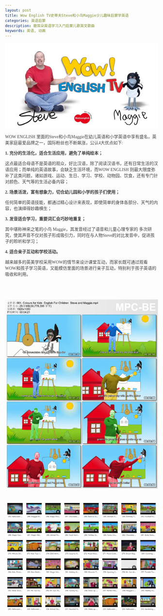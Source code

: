 ```yaml
---
layout: post
title: Wow English TV史蒂夫Steve和小鸟Maggie少儿趣味启蒙学英语
categories: 英语启蒙
description: 磨耳朵英语学习入门启蒙儿歌英文歌曲
keywords: 英语, 动画
---
```

<p>
	<div class="image-package " style="margin:0px;text-align:center;font-size:0px;color:#404040;font-family:Georgia, &quot;background-color:#FFFFFF;">
	<div class="image-container" style="background-color:transparent;margin:0px auto;">
		<div class="image-container-fill">
		</div>
		<div class="image-view">
			<img class="" src="/public/33280-fd5bafc8bd71281f.webp" style="width:auto;height:auto;" /> 
		</div>
	</div>
</div>
<p style="color:#404040;font-family:Georgia, &quot;font-size:16px;background-color:#FFFFFF;">
	WOW ENGLISH 里面的Steve和小鸟Maggie在幼儿英语和小学英语中享有盛名，英美家庭最爱品牌之一，国际粉丝也不断飙涨，公认4大优点如下:
</p>
<p style="color:#404040;font-family:Georgia, &quot;font-size:16px;background-color:#FFFFFF;">
	<span style="font-weight:600;">1. 充分的生活化，适合生活应用，避免了单纯绘本；</span> 
</p>
<p style="color:#404040;font-family:Georgia, &quot;font-size:16px;background-color:#FFFFFF;">
	这点最适合母语不是英语的观众，好比汉语，除了阅读汉语书，还有日常生活的汉语应用；而单纯的英语故事，会缺乏生活环境，而WOW ENGLISH 则最大限度弥补了这类问题，诸如游戏、运动、生日、学习、学校、动物园、饮食，还有专门针对颜色、天气等的生活必备内容；
</p>

<p style="color:#404040;font-family:Georgia, &quot;font-size:16px;background-color:#FFFFFF;">
	<span style="font-weight:600;">2. 场景活泼，富有想象力，切合幼儿园和小学的孩子们使用；</span> 
</p>
<p style="color:#404040;font-family:Georgia, &quot;font-size:16px;background-color:#FFFFFF;">
	任何简单的英语技能，都通过精心设计来表现，即使简单的身体各部分、天气的内容，也演绎得妙趣横生；
</p>
<p style="color:#404040;font-family:Georgia, &quot;font-size:16px;background-color:#FFFFFF;">
	<span style="font-weight:600;">3. 发音适合学习，重要词汇会巧妙地重复；</span> 
</p>
<p style="color:#404040;font-family:Georgia, &quot;font-size:16px;background-color:#FFFFFF;">
	其中堪称神来之笔的小鸟 Maggie，其发音经过了语音和儿童心理专家的 多次研究，使其声音不仅对孩子形成吸引力，同时在与人物Steve的对比发音中，促进孩子的聆听和学习；
</p>
<p style="color:#404040;font-family:Georgia, &quot;font-size:16px;background-color:#FFFFFF;">
	<span style="font-weight:600;">4. 适合亲子互动和学校活动。</span> 
</p>
<p style="color:#404040;font-family:Georgia, &quot;font-size:16px;background-color:#FFFFFF;">
	越来越多的英美学校采用WOW的情节来设计课堂互动，而家长既可通过观看WOW和孩子学习英语，又能模仿里面的场景进行亲子互动，特别利于孩子英语的吸收和利用。
</p>
<p style="color:#404040;font-family:Georgia, &quot;font-size:16px;background-color:#FFFFFF;">
	<br />
</p>
<p style="color:#404040;font-family:Georgia, &quot;font-size:16px;background-color:#FFFFFF;">
	<br />
</p>
<div class="image-package" style="margin:0px;text-align:center;font-size:0px;color:#404040;font-family:Georgia, &quot;background-color:#FFFFFF;">
	<div class="image-container" style="background-color:transparent;margin:0px auto;">
		<div class="image-container-fill">
		</div>
		<div class="image-view">
			<img class="" src="/public/33280-5265c7c861681dea.webp" style="width:auto;height:auto;" /> 
		</div>
	</div>
</div>
<p style="color:#404040;font-family:Georgia, &quot;font-size:16px;background-color:#FFFFFF;">
	<br />
</p>
<div class="image-package" style="margin:0px;text-align:center;font-size:0px;color:#404040;font-family:Georgia, &quot;background-color:#FFFFFF;">
	<div class="image-container" style="background-color:transparent;margin:0px auto;">
		<div class="image-container-fill">
		</div>
		<div class="image-view">
			<img class="" src="/public/33280-6eca88b5b344f75c.webp" style="width:auto;height:auto;" />
		</div>
	</div>
</div>
</p>


